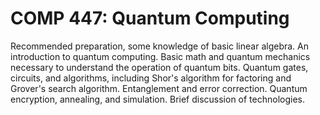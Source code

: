 # COMP 447: Quantum Computing

Recommended preparation, some knowledge of basic linear algebra. An introduction to quantum computing. Basic math and quantum mechanics necessary to understand the operation of quantum bits. Quantum gates, circuits, and algorithms, including Shor's algorithm for factoring and Grover's search algorithm. Entanglement and error correction. Quantum encryption, annealing, and simulation. Brief discussion of technologies.